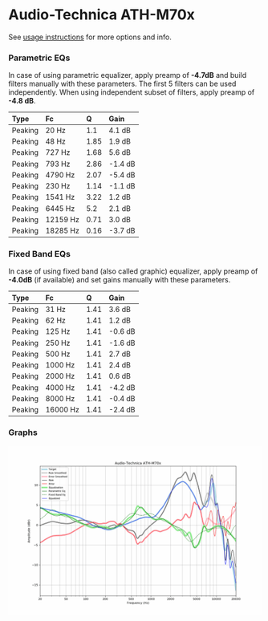 # Audio-Technica ATH-M70x
See [usage instructions](https://github.com/jaakkopasanen/AutoEq#usage) for more options and info.

### Parametric EQs
In case of using parametric equalizer, apply preamp of **-4.7dB** and build filters manually
with these parameters. The first 5 filters can be used independently.
When using independent subset of filters, apply preamp of **-4.8 dB**.

| Type    | Fc       |    Q | Gain    |
|:--------|:---------|:-----|:--------|
| Peaking | 20 Hz    | 1.1  | 4.1 dB  |
| Peaking | 48 Hz    | 1.85 | 1.9 dB  |
| Peaking | 727 Hz   | 1.68 | 5.6 dB  |
| Peaking | 793 Hz   | 2.86 | -1.4 dB |
| Peaking | 4790 Hz  | 2.07 | -5.4 dB |
| Peaking | 230 Hz   | 1.14 | -1.1 dB |
| Peaking | 1541 Hz  | 3.22 | 1.2 dB  |
| Peaking | 6445 Hz  | 5.2  | 2.1 dB  |
| Peaking | 12159 Hz | 0.71 | 3.0 dB  |
| Peaking | 18285 Hz | 0.16 | -3.7 dB |

### Fixed Band EQs
In case of using fixed band (also called graphic) equalizer, apply preamp of **-4.0dB**
(if available) and set gains manually with these parameters.

| Type    | Fc       |    Q | Gain    |
|:--------|:---------|:-----|:--------|
| Peaking | 31 Hz    | 1.41 | 3.6 dB  |
| Peaking | 62 Hz    | 1.41 | 1.2 dB  |
| Peaking | 125 Hz   | 1.41 | -0.6 dB |
| Peaking | 250 Hz   | 1.41 | -1.6 dB |
| Peaking | 500 Hz   | 1.41 | 2.7 dB  |
| Peaking | 1000 Hz  | 1.41 | 2.4 dB  |
| Peaking | 2000 Hz  | 1.41 | 0.6 dB  |
| Peaking | 4000 Hz  | 1.41 | -4.2 dB |
| Peaking | 8000 Hz  | 1.41 | -0.4 dB |
| Peaking | 16000 Hz | 1.41 | -2.4 dB |

### Graphs
![](./Audio-Technica%20ATH-M70x.png)